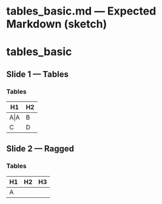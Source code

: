 # tables_basic.md — Expected Markdown (sketch)

# tables_basic

## Slide 1 — Tables

### Tables
| H1 | H2 |
| --- | --- |
| A\|A | B |
| C | D |

## Slide 2 — Ragged

### Tables
| H1 | H2 | H3 |
| --- | --- | --- |
| A |  |  |

